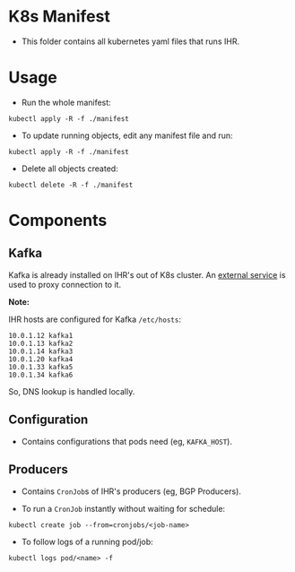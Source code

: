 # K8s Manifest

- This folder contains all kubernetes yaml files that runs IHR.

# Usage

- Run the whole manifest:

```
kubectl apply -R -f ./manifest
```

- To update running objects, edit any manifest file and run:

```
kubectl apply -R -f ./manifest
```

- Delete all objects created:

```
kubectl delete -R -f ./manifest
```

# Components

## Kafka

Kafka is already installed on IHR's out of K8s cluster. An [external service](/kubernetes/manifest/01_kafka/external_service.yml) is used to proxy connection to it.

**Note:**

IHR hosts are configured for Kafka `/etc/hosts`:

```
10.0.1.12 kafka1
10.0.1.13 kafka2
10.0.1.14 kafka3
10.0.1.20 kafka4
10.0.1.33 kafka5
10.0.1.34 kafka6
```

So, DNS lookup is handled locally.


## Configuration

- Contains configurations that pods need (eg, `KAFKA_HOST`).

## Producers

- Contains `CronJob`s of IHR's producers (eg, BGP Producers).

- To run a `CronJob` instantly without waiting for schedule:

```
kubectl create job --from=cronjobs/<job-name>
```

- To follow logs of a running pod/job:

```
kubectl logs pod/<name> -f
```